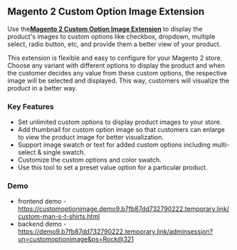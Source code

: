 <body>
	<main>
		<div class="content-wrapper">
			<div class="content-inner">
				<h2>Magento 2 Custom Option Image Extension</h2>
				<p>Use the<strong><a href="https://www.mageants.com/custom-option-image-for-magento-2.html">Magento 2 Custom Option Image Extension</a></strong> to display the product's images to custom options like checkbox, dropdown, multiple select, radio button, etc, and provide them a better view of your product.</p>
				<p>This extension is flexible and easy to configure for your Magento 2 store. Choose any variant with different options to display the product and when the customer decides any value from these custom options, the respective image will be selected and displayed. This way, customers will visualize the product in a better way.</p>
				<div class="features-wrapper">
					<h3>Key Features</h3>
					<ul>
						<li>Set unlimited custom options to display product images to your store.</li>
						<li>Add thumbnail for custom option image so that customers can enlarge to view the product image for better visualization.</li>
						<li>Support image swatch or text for added custom options including multi-select & single swatch.</li>
						<li>Customize the custom options and color swatch.</li>
						<li>Use this tool to set a preset value option for a particular product.</li>
					</ul>
				</div>
				<div class="more-features">
					<h3>Demo</h3>
					<ul>
						<li>frontend demo - <a href="https://customoptionimage.demo9.b7fb87dd732790222.temporary.link/custom-man-s-t-shirts.html">https://customoptionimage.demo9.b7fb87dd732790222.temporary.link/custom-man-s-t-shirts.html</a></li>
						<li>backend demo - <a href="https://demo9.b7fb87dd732790222.temporary.link/adminsession?un=customoptionimage&ps=Rock@321">https://demo9.b7fb87dd732790222.temporary.link/adminsession?un=customoptionimage&ps=Rock@321</a></li>
					</ul>
				</div>
			</div>
		</div>
	</main>
</body>
